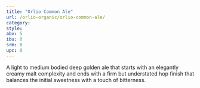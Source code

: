 ```yaml
---
title: "Orlio Common Ale"
url: /orlio-organic/orlio-common-ale/
category: 
style: 
abv: 5
ibu: 0
srm: 0
upc: 0
---
```

A light to medium bodied deep golden ale that starts with an elegantly creamy malt complexity and ends with a firm but understated hop finish that balances the initial sweetness with a touch of bitterness.
